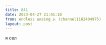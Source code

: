 ```yaml
---
title: 841
date: 2023-04-27 21:41:10
from: endless шизing ⍼ (channel1162404975)
layout: post
---
```


я сел
